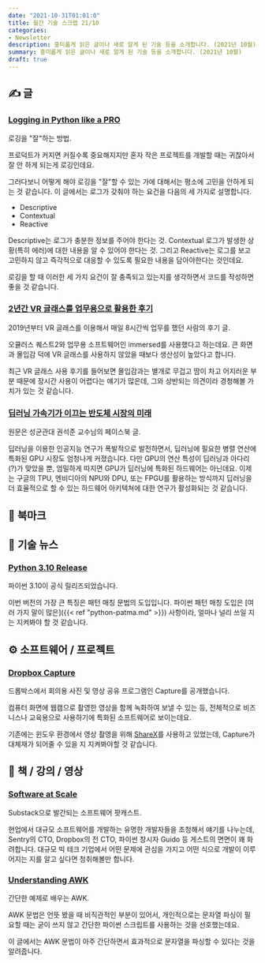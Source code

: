 ```yaml
---
date: "2021-10-31T01:01:0"
title: 월간 기술 스크랩 21/10
categories:
- Newsletter
description: 흥미롭게 읽은 글이나 새로 알게 된 기술 등을 소개합니다. (2021년 10월)
summary: 흥미롭게 읽은 글이나 새로 알게 된 기술 등을 소개합니다. (2021년 10월)
draft: true
---
```


## ✍️ 글

### [Logging in Python like a PRO](https://blog.guilatrova.dev/how-to-log-in-python-like-a-pro/)

로깅을 "잘"하는 방법.

프로덕트가 커지면 커질수록 중요해지지만
혼자 작은 프로젝트를 개발할 때는 귀찮아서 잘 안 하게 되는게 로깅인데요.

그러다보니 어떻게 해야 로깅을 "잘"할 수 있는 가에 대해서는 평소에 고민을 안하게 되는 것 같습니다.
이 글에서는 로그가 갖춰야 하는 요건을 다음의 세 가지로 설명합니다.

- Descriptive
- Contextual
- Reactive

Descriptive는 로그가 충분한 정보를 주어야 한다는 것.
Contextual 로그가 발생한 상황(특히 에러)에 대한 내용을 알 수 있어야 한다는 것.
그리고 Reactive는 로그를 보고 고민하지 않고 즉각적으로 대응할 수 있도록 필요한 내용을 담아야한다는 것인데요.

로깅을 할 때 이러한 세 가지 요건이 잘 충족되고 있는지를 생각하면서 코드를 작성하면 좋을 것 같습니다.

### [2년간 VR 글래스를 업무용으로 활용한 후기](https://blog.immersed.team/working-from-orbit-39bf95a6d385)

2019년부터 VR 글래스를 이용해서 매일 8시간씩 업무를 했던 사람의 후기 글.

오큘러스 퀘스트2와 업무용 소프트웨어인 immersed를 사용했다고 하는데요.
큰 화면과 몰입감 덕에 VR 글래스를 사용하지 않았을 때보다 생산성이 높았다고 합니다.

최근 VR 글래스 사용 후기를 들어보면 몰입감과는 별개로 무겁고 땀이 차고 어지러운 부분 때문에
장시간 사용이 어렵다는 얘기가 많은데, 그와 상반되는 의견이라 경청해볼 가치가 있는 것 같습니다.

### [딥러닝 가속기가 이끄는 반도체 시장의 미래](https://news.hada.io/topic?id=5120)

원문은 성균관대 권석준 교수님의 페이스북 글.

딥러닝을 이용한 인공지능 연구가 폭발적으로 발전하면서, 딥러닝에 필요한 병렬 연산에 특화된 GPU 시장도 엄청나게 커졌습니다.
다만 GPU의 연산 특성이 딥러닝과 아다리(?)가 맞았을 뿐, 엄밀하게 따지면 GPU가 딥러닝에 특화된 하드웨어는 아닌데요.
이제는 구글의 TPU, 엔비디아의 NPU와 DPU, 또는 FPGU를 활용하는 방식까지
딥러닝을 더 효율적으로 할 수 있는 하드웨어 아키텍쳐에 대한 연구가 활성화되는 것 같습니다.


## 📌 북마크

## 📰 기술 뉴스

### [Python 3.10 Release](https://www.python.org/downloads/release/python-3100/)

파이썬 3.10이 공식 릴리즈되었습니다.

이번 버전의 가장 큰 특징은 패턴 매칭 문법의 도입입니다.
파이썬 패턴 매칭 도입은 [여러 가지 말이 많은]({{< ref "python-patma.md" >}}) 사항이라,
얼마나 널리 쓰일 지는 지켜봐야 할 것 같습니다.

## ⚙️ 소프트웨어 / 프로젝트

### [Dropbox Capture](https://www.dropbox.com/capture)

드롭박스에서 회의용 사진 및 영상 공유 프로그램인 Capture를 공개했습니다.

컴퓨터 화면에 웹캠으로 촬영한 영상을 함께 녹화하여 보낼 수 있는 등,
전체적으로 비즈니스나 교육용으로 사용하기에 특화된 소프트웨어로 보이는데요.

기존에는 윈도우 환경에서 영상 촬영을 위해 [ShareX](https://getsharex.com/)를 사용하고 있었는데,
Capture가 대체재가 되어줄 수 있을 지 지켜봐야할 것 같습니다.

## 📙 책 / 강의 / 영상

### [Software at Scale](https://www.softwareatscale.dev/archive)

Substack으로 발간되는 소프트웨어 팟캐스트.

현업에서 대규모 소프트웨어를 개발하는 유명한 개발자들을 초청해서 얘기를 나누는데,
Sentry의 CTO, Dropbox의 전 CTO, 파이썬 창시자 Guido 등 게스트의 면면이 꽤 화려합니다.
대규모 빅 테크 기업에서 어떤 문제에 관심을 가지고 어떤 식으로 개발이 이루어지는 지를 알고 싶다면 청취해볼만 합니다.

### [Understanding AWK](https://earthly.dev/blog/awk-examples/)

간단한 예제로 배우는 AWK.

AWK 문법은 언뜻 봤을 때 비직관적인 부분이 있어서,
개인적으로는 문자열 파싱이 필요할 때는 굳이 쓰지 않고 간단한 파이썬 스크립트를 사용하는 것을 선호했는데요.

이 글에서는 AWK 문법이 아주 간단하면서 효과적으로 문자열을 파싱할 수 있다는 것을 알려줍니다.


